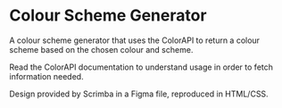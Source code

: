 # Colour Scheme Generator

 A colour scheme generator that uses the ColorAPI to return a colour scheme based on the chosen colour and scheme. 

 Read the ColorAPI documentation to understand usage in order to fetch information needed.

 Design provided by Scrimba in a Figma file, reproduced in HTML/CSS.

 
